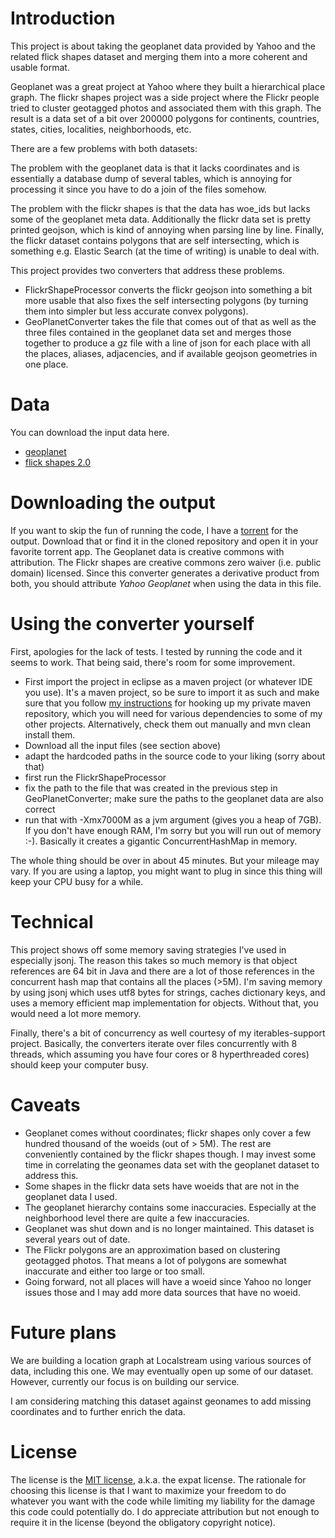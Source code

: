 # Introduction

This project is about taking the geoplanet data provided by Yahoo and the related flick shapes dataset and merging them into a more coherent and usable format.

Geoplanet was a great project at Yahoo where they built a hierarchical place graph. The flickr shapes project was a side project where the Flickr people tried to cluster geotagged photos and associated them with this graph. The result is a data set of a bit over 200000 polygons for continents, countries, states, cities, localities, neighborhoods, etc. 

There are a few problems with both datasets:

The problem with the geoplanet data is that it lacks coordinates and is essentially a database dump of several tables, which is annoying for processing it since you have to do a join of the files somehow.

The problem with the flickr shapes is that the data has woe_ids but lacks some of the geoplanet meta data. Additionally the flickr data set is pretty printed geojson, which is kind of annoying when parsing line by line. Finally, the flickr dataset contains polygons that are self intersecting, which is something e.g. Elastic Search (at the time of writing) is unable to deal with.

This project provides two converters that address these problems.

- FlickrShapeProcessor converts the flickr geojson into something a bit more usable that also fixes the self intersecting polygons (by turning them into simpler but less accurate convex polygons).
- GeoPlanetConverter takes the file that comes out of that as well as the three files contained in the geoplanet data set and merges those together to produce a gz file with a line of json for each place with all the places, aliases, adjacencies, and if available geojson geometries in one place.

# Data

You can download the input data here.
 - [geoplanet](http://archive.org/search.php?query=geoplanet)
 - [flick shapes 2.0](http://code.flickr.net/2011/01/08/flickr-shapefiles-public-dataset-2-0/)

# Downloading the output

If you want to skip the fun of running the code, I have a [torrent](geoplanet.json.gz.torrent) for the output. Download that or find it in the cloned repository and open it in your favorite torrent app. The Geoplanet data is creative commons with attribution. The Flickr shapes are creative commons zero waiver (i.e. public domain) licensed. Since this converter generates a derivative product from both, you should attribute *Yahoo Geoplanet* when using the data in this file.
 
# Using the converter yourself

First, apologies for the lack of tests. I tested by running the code and it seems to work. That being said, there's room for some improvement.

- First import the project in eclipse as a maven project (or whatever IDE you use). It's a maven project, so be sure to import it as such and make sure that you follow [my instructions](http://www.jillesvangurp.com/2013/02/27/maven-and-my-github-projects/) for hooking up my private maven repository, which you will need for various dependencies to some of my other projects. Alternatively, check them out manually and mvn clean install them.
- Download all the input files (see section above)
- adapt the hardcoded paths in the source code to your liking (sorry about that)
- first run the FlickrShapeProcessor
- fix the path to the file that was created in the previous step in GeoPlanetConverter; make sure the paths to the geoplanet data are also correct
- run that with -Xmx7000M as a jvm argument (gives you a heap of 7GB). If you don't have enough RAM, I'm sorry but you will run out of memory :-). Basically it creates a gigantic ConcurrentHashMap in memory.

The whole thing should be over in about 45 minutes. But your mileage may vary. If you are using a laptop, you might want to plug in since this thing will keep your CPU busy for a while.

# Technical

This project shows off some memory saving strategies I've used in especially jsonj. The reason this takes so much memory is that object references are 64 bit in Java and there are a lot of those references in the concurrent hash map that contains all the places (>5M). I'm saving memory by using jsonj which uses utf8 bytes for strings, caches dictionary keys, and uses a memory efficient map implementation for objects. Without that, you would need a lot more memory.

Finally, there's a bit of concurrency as well courtesy of my iterables-support project. Basically, the converters iterate over files concurrently with 8 threads, which assuming you have four cores or 8 hyperthreaded cores) should keep your computer busy.

# Caveats

- Geoplanet comes without coordinates; flickr shapes only cover a few hundred thousand of the woeids (out of > 5M). The rest are conveniently contained by the flickr shapes though. I may invest some time in correlating the geonames data set with the geoplanet dataset to address this.
- Some shapes in the flickr data sets have woeids that are not in the geoplanet data I used.
- The geoplanet hierarchy contains some inaccuracies. Especially at the neighborhood level there are quite a few inaccuracies.
- Geoplanet was shut down and is no longer maintained. This dataset is several years out of date. 
- The Flickr polygons are an approximation based on clustering geotagged photos. That means a lot of polygons are somewhat inaccurate and either too large or too small.
- Going forward, not all places will have a woeid since Yahoo no longer issues those and I may add more data sources that have no woeid.

# Future plans

We are building a location graph at Localstream using various sources of data, including this one. We may eventually open up some of our dataset. However, currently our focus is on building our service. 

I am considering matching this dataset against geonames to add missing coordinates and to further enrich the data. 

# License

The license is the [MIT license](http://en.wikipedia.org/wiki/MIT_License), a.k.a. the expat license. The rationale for choosing this license is that I want to maximize your freedom to do whatever you want with the code while limiting my liability for the damage this code could potentially do. I do appreciate attribution but not enough to require it in the license (beyond the obligatory copyright notice).


